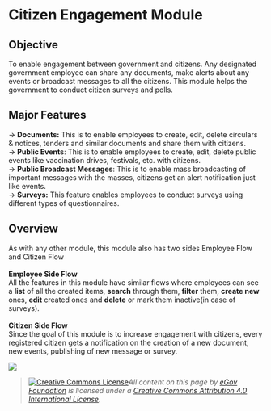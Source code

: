 # Citizen Engagement Module

## **Objective** <a href="#citizenengagementmodule-objective" id="citizenengagementmodule-objective"></a>

To enable engagement between government and citizens. Any designated government employee can share any documents, make alerts about any events or broadcast messages to all the citizens. This module helps the government to conduct citizen surveys and polls.

## Major Features <a href="#citizenengagementmodule-toenableengagementbetweengovernmentandcitizens.anydesignatedgovernmentemploy" id="citizenengagementmodule-toenableengagementbetweengovernmentandcitizens.anydesignatedgovernmentemploy"></a>

→ **Documents:** This is to enable employees to create, edit, delete circulars & notices, tenders and similar documents and share them with citizens.\
→ **Public Events**: This is to enable employees to create, edit, delete public events like vaccination drives, festivals, etc. with citizens.\
→ **Public Broadcast Messages**: This is to enable mass broadcasting of important messages with the masses, citizens get an alert notification just like events.\
→ **Surveys:** This feature enables employees to conduct surveys using different types of questionnaires.

## Overview <a href="#citizenengagementmodule-overview" id="citizenengagementmodule-overview"></a>

As with any other module, this module also has two sides Employee Flow and Citizen Flow\
&#x20;  \
**Employee Side Flow**\
All the features in this module have similar flows where employees can see a **list** of all the created items, **search** through them, **filter** them, **create new** ones, **edit** created ones and **delete** or mark them inactive(in case of surveys).\
\
**Citizen Side Flow**\
Since the goal of this module is to increase engagement with citizens, every registered citizen gets a notification on the creation of a new document, new events, publishing of new message or survey.

![](../../../.gitbook/assets/image2021-11-12\_13-25-43.png)



> [![Creative Commons License](https://i.creativecommons.org/l/by/4.0/80x15.png)_​_](http://creativecommons.org/licenses/by/4.0/)_All content on this page by_ [_eGov Foundation_](https://egov.org.in/) _is licensed under a_ [_Creative Commons Attribution 4.0 International License_](http://creativecommons.org/licenses/by/4.0/)_._
